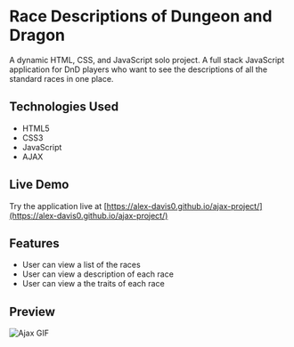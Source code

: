 # Race Descriptions of Dungeon and Dragon 

A dynamic HTML, CSS, and JavaScript solo project.
A full stack JavaScript application for DnD players who want to see the descriptions of all the standard races in one place.

## Technologies Used

- HTML5
- CSS3
- JavaScript
- AJAX

## Live Demo

Try the application live at [https://alex-davis0.github.io/ajax-project/](https://alex-davis0.github.io/ajax-project/)

## Features

- User can view a list of the races
- User can view a description of each race
- User can view a the traits of each race 

## Preview

![Ajax GIF](https://user-images.githubusercontent.com/93169087/165116438-a6c41091-683d-4486-bda3-b4406b07256f.gif)

